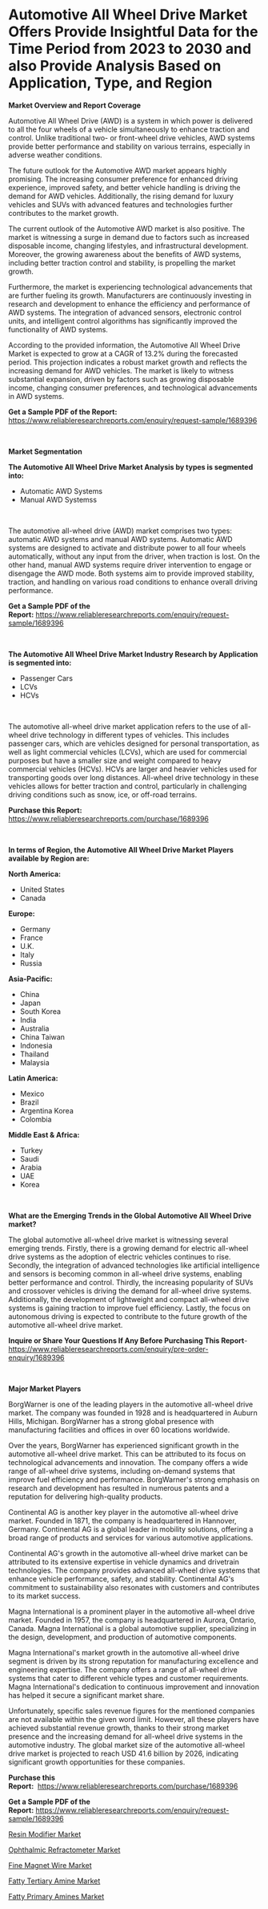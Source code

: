<p><h1>Automotive All Wheel Drive Market Offers Provide Insightful Data for the Time Period from 2023 to 2030 and also Provide Analysis Based on Application, Type, and Region</h1></p><p><strong>Market Overview and Report Coverage</strong></p>
<p><p>Automotive All Wheel Drive (AWD) is a system in which power is delivered to all the four wheels of a vehicle simultaneously to enhance traction and control. Unlike traditional two- or front-wheel drive vehicles, AWD systems provide better performance and stability on various terrains, especially in adverse weather conditions.</p><p>The future outlook for the Automotive AWD market appears highly promising. The increasing consumer preference for enhanced driving experience, improved safety, and better vehicle handling is driving the demand for AWD vehicles. Additionally, the rising demand for luxury vehicles and SUVs with advanced features and technologies further contributes to the market growth.</p><p>The current outlook of the Automotive AWD market is also positive. The market is witnessing a surge in demand due to factors such as increased disposable income, changing lifestyles, and infrastructural development. Moreover, the growing awareness about the benefits of AWD systems, including better traction control and stability, is propelling the market growth.</p><p>Furthermore, the market is experiencing technological advancements that are further fueling its growth. Manufacturers are continuously investing in research and development to enhance the efficiency and performance of AWD systems. The integration of advanced sensors, electronic control units, and intelligent control algorithms has significantly improved the functionality of AWD systems.</p><p>According to the provided information, the Automotive All Wheel Drive Market is expected to grow at a CAGR of 13.2% during the forecasted period. This projection indicates a robust market growth and reflects the increasing demand for AWD vehicles. The market is likely to witness substantial expansion, driven by factors such as growing disposable income, changing consumer preferences, and technological advancements in AWD systems.</p></p>
<p><strong>Get a Sample PDF of the Report:</strong> <a href="https://www.reliableresearchreports.com/enquiry/request-sample/1689396">https://www.reliableresearchreports.com/enquiry/request-sample/1689396</a></p>
<p>&nbsp;</p>
<p><strong>Market Segmentation</strong></p>
<p><strong>The Automotive All Wheel Drive Market Analysis by types is segmented into:</strong></p>
<p><ul><li>Automatic AWD Systems</li><li>Manual AWD Systemss</li></ul></p>
<p>&nbsp;</p>
<p><p>The automotive all-wheel drive (AWD) market comprises two types: automatic AWD systems and manual AWD systems. Automatic AWD systems are designed to activate and distribute power to all four wheels automatically, without any input from the driver, when traction is lost. On the other hand, manual AWD systems require driver intervention to engage or disengage the AWD mode. Both systems aim to provide improved stability, traction, and handling on various road conditions to enhance overall driving performance.</p></p>
<p><strong>Get a Sample PDF of the Report:</strong>&nbsp;<a href="https://www.reliableresearchreports.com/enquiry/request-sample/1689396">https://www.reliableresearchreports.com/enquiry/request-sample/1689396</a></p>
<p>&nbsp;</p>
<p><strong>The Automotive All Wheel Drive Market Industry Research by Application is segmented into:</strong></p>
<p><ul><li>Passenger Cars</li><li>LCVs</li><li>HCVs</li></ul></p>
<p>&nbsp;</p>
<p><p>The automotive all-wheel drive market application refers to the use of all-wheel drive technology in different types of vehicles. This includes passenger cars, which are vehicles designed for personal transportation, as well as light commercial vehicles (LCVs), which are used for commercial purposes but have a smaller size and weight compared to heavy commercial vehicles (HCVs). HCVs are larger and heavier vehicles used for transporting goods over long distances. All-wheel drive technology in these vehicles allows for better traction and control, particularly in challenging driving conditions such as snow, ice, or off-road terrains.</p></p>
<p><strong>Purchase this Report:</strong>&nbsp; <a href="https://www.reliableresearchreports.com/purchase/1689396">https://www.reliableresearchreports.com/purchase/1689396</a></p>
<p>&nbsp;</p>
<p><strong>In terms of Region, the Automotive All Wheel Drive Market Players available by Region are:</strong></p>
<p>
    <p> <strong> North America: </strong>
        <ul>
            <li>United States</li>
            <li>Canada</li>
        </ul>
        </p> 
    <p> <strong> Europe: </strong>
        <ul>
            <li>Germany</li>
            <li>France</li>
            <li>U.K.</li>
            <li>Italy</li>
            <li>Russia</li>
        </ul>
        </p> 
    <p> <strong> Asia-Pacific: </strong>
        <ul>
            <li>China</li>
            <li>Japan</li>
            <li>South Korea</li>
            <li>India</li>
            <li>Australia</li>
            <li>China Taiwan</li>
            <li>Indonesia</li>
            <li>Thailand</li>
            <li>Malaysia</li>
        </ul>
        </p> 
    <p> <strong> Latin America: </strong>
        <ul>
            <li>Mexico</li>
            <li>Brazil</li>
            <li>Argentina Korea</li>
            <li>Colombia</li>
        </ul>
        </p> 
    <p> <strong> Middle East & Africa: </strong>
        <ul>
            <li>Turkey</li>
            <li>Saudi</li>
            <li>Arabia</li>
            <li>UAE</li>
            <li>Korea</li>
        </ul>
    </p>
    </p>
<p>&nbsp;</p>
<p><strong>What are the Emerging Trends in the Global Automotive All Wheel Drive market?</strong></p>
<p><p>The global automotive all-wheel drive market is witnessing several emerging trends. Firstly, there is a growing demand for electric all-wheel drive systems as the adoption of electric vehicles continues to rise. Secondly, the integration of advanced technologies like artificial intelligence and sensors is becoming common in all-wheel drive systems, enabling better performance and control. Thirdly, the increasing popularity of SUVs and crossover vehicles is driving the demand for all-wheel drive systems. Additionally, the development of lightweight and compact all-wheel drive systems is gaining traction to improve fuel efficiency. Lastly, the focus on autonomous driving is expected to contribute to the future growth of the automotive all-wheel drive market.</p></p>
<p><strong>Inquire or Share Your Questions If Any Before Purchasing This Report</strong>- <a href="https://www.reliableresearchreports.com/enquiry/pre-order-enquiry/1689396">https://www.reliableresearchreports.com/enquiry/pre-order-enquiry/1689396</a></p>
<p>&nbsp;</p>
<p><strong>Major Market Players</strong></p>
<p><p>BorgWarner is one of the leading players in the automotive all-wheel drive market. The company was founded in 1928 and is headquartered in Auburn Hills, Michigan. BorgWarner has a strong global presence with manufacturing facilities and offices in over 60 locations worldwide. </p><p>Over the years, BorgWarner has experienced significant growth in the automotive all-wheel drive market. This can be attributed to its focus on technological advancements and innovation. The company offers a wide range of all-wheel drive systems, including on-demand systems that improve fuel efficiency and performance. BorgWarner's strong emphasis on research and development has resulted in numerous patents and a reputation for delivering high-quality products.</p><p>Continental AG is another key player in the automotive all-wheel drive market. Founded in 1871, the company is headquartered in Hannover, Germany. Continental AG is a global leader in mobility solutions, offering a broad range of products and services for various automotive applications.</p><p>Continental AG's growth in the automotive all-wheel drive market can be attributed to its extensive expertise in vehicle dynamics and drivetrain technologies. The company provides advanced all-wheel drive systems that enhance vehicle performance, safety, and stability. Continental AG's commitment to sustainability also resonates with customers and contributes to its market success.</p><p>Magna International is a prominent player in the automotive all-wheel drive market. Founded in 1957, the company is headquartered in Aurora, Ontario, Canada. Magna International is a global automotive supplier, specializing in the design, development, and production of automotive components.</p><p>Magna International's market growth in the automotive all-wheel drive segment is driven by its strong reputation for manufacturing excellence and engineering expertise. The company offers a range of all-wheel drive systems that cater to different vehicle types and customer requirements. Magna International's dedication to continuous improvement and innovation has helped it secure a significant market share.</p><p>Unfortunately, specific sales revenue figures for the mentioned companies are not available within the given word limit. However, all these players have achieved substantial revenue growth, thanks to their strong market presence and the increasing demand for all-wheel drive systems in the automotive industry. The global market size of the automotive all-wheel drive market is projected to reach USD 41.6 billion by 2026, indicating significant growth opportunities for these companies.</p></p>
<p><strong>Purchase this Report:</strong>&nbsp;&nbsp;<a href="https://www.reliableresearchreports.com/purchase/1689396">https://www.reliableresearchreports.com/purchase/1689396</a></p>
<p></p>
<p><strong>Get a Sample PDF of the Report:</strong>&nbsp;<a href="https://www.reliableresearchreports.com/enquiry/request-sample/1689396">https://www.reliableresearchreports.com/enquiry/request-sample/1689396</a></p>
<p><p><a href="https://www.linkedin.com/pulse/resin-modifier-market-research-report-unlocks-analysis-8ejee/">Resin Modifier Market</a></p><p><a href="https://medium.com/@dellkoepp/ophthalmic-refractometer-market-insights-into-market-cagr-market-trends-and-growth-strategies-4bad5b59d476">Ophthalmic Refractometer Market</a></p><p><a href="https://medium.com/@randyhuel1989/fine-magnet-wire-market-the-key-to-successful-business-strategy-forecast-till-2030-df6894278f09">Fine Magnet Wire Market</a></p><p><a href="https://www.linkedin.com/pulse/fatty-tertiary-amine-market-research-report-provides/">Fatty Tertiary Amine Market</a></p><p><a href="https://www.linkedin.com/pulse/fatty-primary-amines-market-size-growth-forecast-from-0guxe/">Fatty Primary Amines Market</a></p></p>